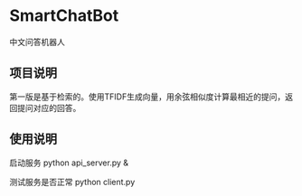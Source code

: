 # SmartChatBot
中文问答机器人

## 项目说明
第一版是基于检索的。使用TFIDF生成向量，用余弦相似度计算最相近的提问，返回提问对应的回答。

## 使用说明
启动服务
python api_server.py &

测试服务是否正常
python client.py
